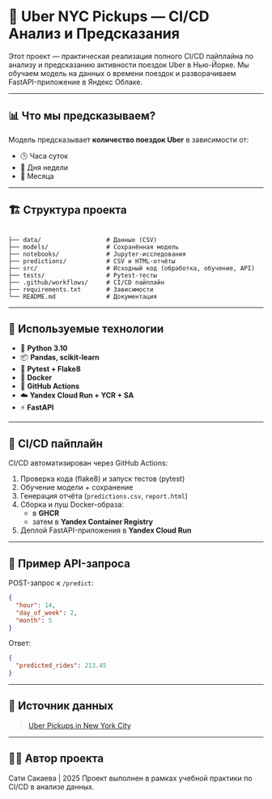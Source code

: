 # 🚖 Uber NYC Pickups — CI/CD Анализ и Предсказания

Этот проект — практическая реализация полного CI/CD пайплайна по анализу и предсказанию активности поездок Uber в Нью-Йорке. Мы обучаем модель на данных о времени поездок и разворачиваем FastAPI-приложение в Яндекс Облаке.

---

## 📊 Что мы предсказываем?

Модель предсказывает **количество поездок Uber** в зависимости от:

- 🕒 Часа суток
- 📅 Дня недели
- 📆 Месяца

---

## 🏗️ Структура проекта

```

├── data/                  # Данные (CSV)
├── models/                # Сохранённая модель
├── notebooks/             # Jupyter-исследования
├── predictions/           # CSV и HTML-отчёты
├── src/                   # Исходный код (обработка, обучение, API)
├── tests/                 # Pytest-тесты
├── .github/workflows/     # CI/CD пайплайн
├── requirements.txt       # Зависимости
└── README.md              # Документация

````

---

## 🚀 Используемые технологии

- 🐍 **Python 3.10**
- 📦 **Pandas, scikit-learn**
- 🧪 **Pytest + Flake8**
- 🐳 **Docker**
- 🔁 **GitHub Actions**
- ☁️ **Yandex Cloud Run + YCR + SA**
- ⚡ **FastAPI**

---

## 🔄 CI/CD пайплайн

CI/CD автоматизирован через GitHub Actions:

1. Проверка кода (flake8) и запуск тестов (pytest)
2. Обучение модели + сохранение
3. Генерация отчёта (`predictions.csv`, `report.html`)
4. Сборка и пуш Docker-образа:
   - в **GHCR**
   - затем в **Yandex Container Registry**
5. Деплой FastAPI-приложения в **Yandex Cloud Run**

---

## 📡 Пример API-запроса

POST-запрос к `/predict`:

```json
{
  "hour": 14,
  "day_of_week": 2,
  "month": 5
}
````

Ответ:

```json
{
  "predicted_rides": 213.45
}
```

---


## 📁 Источник данных

> [Uber Pickups in New York City](https://www.kaggle.com/datasets/fivethirtyeight/uber-pickups-in-new-york-city)

---

## 👩‍💻 Автор проекта

Сати Сакаева | 2025
Проект выполнен в рамках учебной практики по CI/CD в анализе данных.

